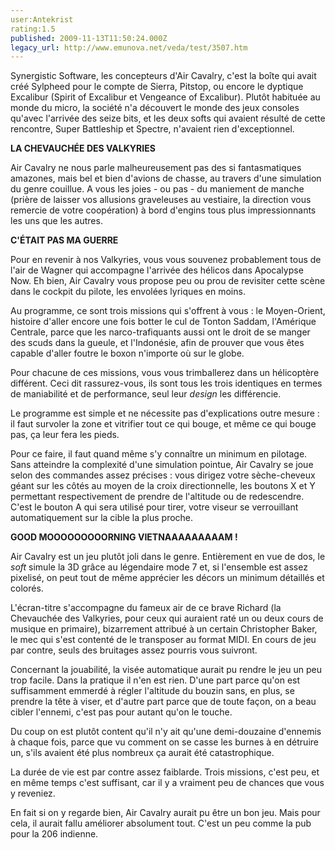 ```yaml
---
user:Antekrist
rating:1.5
published: 2009-11-13T11:50:24.000Z
legacy_url: http://www.emunova.net/veda/test/3507.htm
---
```

Synergistic Software, les concepteurs d'Air Cavalry, c'est la boîte qui avait créé Sylpheed pour le compte de Sierra, Pitstop, ou encore le dyptique Excalibur (Spirit of Excalibur et Vengeance of Excalibur). Plutôt habituée au monde du micro, la société n'a découvert le monde des jeux consoles qu'avec l'arrivée des seize bits, et les deux softs qui avaient résulté de cette rencontre, Super Battleship et Spectre, n'avaient rien d'exceptionnel.  

  

**LA CHEVAUCHÉE DES VALKYRIES**  

Air Cavalry ne nous parle malheureusement pas des si fantasmatiques amazones, mais bel et bien d'avions de chasse, au travers d'une simulation du genre couillue. A vous les joies - ou pas - du maniement de manche (prière de laisser vos allusions graveleuses au vestiaire, la direction vous remercie de votre coopération) à bord d'engins tous plus impressionnants les uns que les autres.  

  

**C'ÉTAIT PAS MA GUERRE**  

Pour en revenir à nos Valkyries, vous vous souvenez probablement tous de l'air de Wagner qui accompagne l'arrivée des hélicos dans Apocalypse Now. Eh bien, Air Cavalry vous propose peu ou prou de revisiter cette scène dans le cockpit du pilote, les envolées lyriques en moins.  

Au programme, ce sont trois missions qui s'offrent à vous : le Moyen-Orient, histoire d'aller encore une fois botter le cul de Tonton Saddam, l'Amérique Centrale, parce que les narco-trafiquants aussi ont le droit de se manger des scuds dans la gueule, et l'Indonésie, afin de prouver que vous êtes capable d'aller foutre le boxon n'importe où sur le globe.  

Pour chacune de ces missions, vous vous trimballerez dans un hélicoptère différent. Ceci dit rassurez-vous, ils sont tous les trois identiques en termes de maniabilité et de performance, seul leur _design_ les différencie.  

Le programme est simple et ne nécessite pas d'explications outre mesure : il faut survoler la zone et vitrifier tout ce qui bouge, et même ce qui bouge pas, ça leur fera les pieds.  

Pour ce faire, il faut quand même s'y connaître un minimum en pilotage. Sans atteindre la complexité d'une simulation pointue, Air Cavalry se joue selon des commandes assez précises : vous dirigez votre sèche-cheveux géant sur les côtés au moyen de la croix directionnelle, les boutons X et Y permettant respectivement de prendre de l'altitude ou de redescendre. C'est le bouton A qui sera utilisé pour tirer, votre viseur se verrouillant automatiquement sur la cible la plus proche.  

  

**GOOD MOOOOOOOOORNING VIETNAAAAAAAAAM !**  

Air Cavalry est un jeu plutôt joli dans le genre. Entièrement en vue de dos, le _soft_ simule la 3D grâce au légendaire mode 7 et, si l'ensemble est assez pixelisé, on peut tout de même apprécier les décors un minimum détaillés et colorés.  

L'écran-titre s'accompagne du fameux air de ce brave Richard (la Chevauchée des Valkyries, pour ceux qui auraient raté un ou deux cours de musique en primaire), bizarrement attribué à un certain Christopher Baker, le mec qui s'est contenté de le transposer au format MIDI. En cours de jeu par contre, seuls des bruitages assez pourris vous suivront.  

Concernant la jouabilité, la visée automatique aurait pu rendre le jeu un peu trop facile. Dans la pratique il n'en est rien. D'une part parce qu'on est suffisamment emmerdé à régler l'altitude du bouzin sans, en plus, se prendre la tête à viser, et d'autre part parce que de toute façon, on a beau cibler l'ennemi, c'est pas pour autant qu'on le touche.  

Du coup on est plutôt content qu'il n'y ait qu'une demi-douzaine d'ennemis à chaque fois, parce que vu comment on se casse les burnes à en détruire un, s'ils avaient été plus nombreux ça aurait été catastrophique.  

La durée de vie est par contre assez faiblarde. Trois missions, c'est peu, et en même temps c'est suffisant, car il y a vraiment peu de chances que vous y reveniez.  

En fait si on y regarde bien, Air Cavalry aurait pu être un bon jeu. Mais pour cela, il aurait fallu améliorer absolument tout. C'est un peu comme la pub pour la 206 indienne.